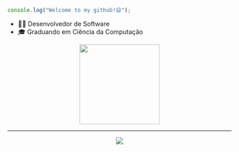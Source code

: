 ```typescript
console.log("Welcome to my github!😄");
```

* 👨‍💻 Desenvolvedor de Software
* 🎓 Graduando em Ciência da Computação

<div align="center">
  <a href="https://github.com/fisaq">
    <img height="180em" src="https://github-readme-stats.vercel.app/api/top-langs/?username=fisaq&layout=compact&langs_count=7&theme=dark"/>
  </a>
</div>

----

<div align="center">
  <a href="https://skillicons.dev">
    <img src="https://skillicons.dev/icons?i=nodejs,angular,python,postgresql,docker" />
  </a>
</div>
